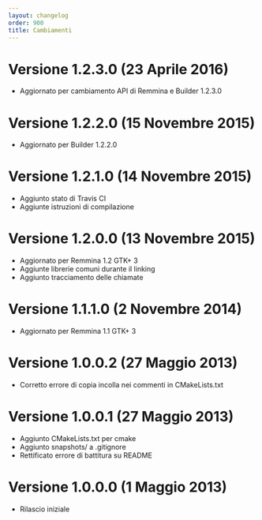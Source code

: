 ```yaml
---
layout: changelog
order: 900
title: Cambiamenti
---
```

# Versione 1.2.3.0 (23 Aprile 2016)

* Aggiornato per cambiamento API di Remmina e Builder 1.2.3.0

# Versione 1.2.2.0 (15 Novembre 2015)

* Aggiornato per Builder 1.2.2.0

# Versione 1.2.1.0 (14 Novembre 2015)

* Aggiunto stato di Travis CI
* Aggiunte istruzioni di compilazione

# Versione 1.2.0.0 (13 Novembre 2015)

* Aggiornato per Remmina 1.2 GTK+ 3
* Aggiunte librerie comuni durante il linking
* Aggiunto tracciamento delle chiamate

# Versione 1.1.1.0 (2 Novembre 2014)

* Aggiornato per Remmina 1.1 GTK+ 3

# Versione 1.0.0.2 (27 Maggio 2013)

* Corretto errore di copia incolla nei commenti in CMakeLists.txt

# Versione 1.0.0.1 (27 Maggio 2013)

* Aggiunto CMakeLists.txt per cmake
* Aggiunto snapshots/ a .gitignore
* Rettificato errore di battitura su README

# Versione 1.0.0.0 (1 Maggio 2013)

* Rilascio iniziale
